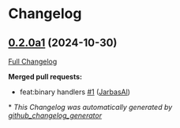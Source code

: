 # Changelog

## [0.2.0a1](https://github.com/JarbasHiveMind/hivemind-listener/tree/0.2.0a1) (2024-10-30)

[Full Changelog](https://github.com/JarbasHiveMind/hivemind-listener/compare/0.1.0...0.2.0a1)

**Merged pull requests:**

- feat:binary handlers [\#1](https://github.com/JarbasHiveMind/hivemind-listener/pull/1) ([JarbasAl](https://github.com/JarbasAl))



\* *This Changelog was automatically generated by [github_changelog_generator](https://github.com/github-changelog-generator/github-changelog-generator)*
